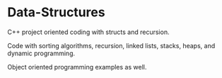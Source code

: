 # Data-Structures
C++ project oriented coding with structs and recursion.

Code with sorting algorithms, recursion, linked lists, stacks, heaps, and dynamic programming. 

Object oriented programming examples as well.
